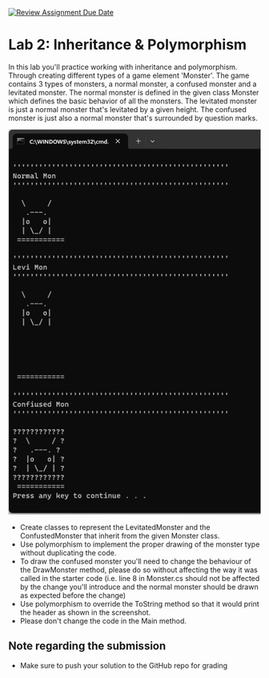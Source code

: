 [![Review Assignment Due Date](https://classroom.github.com/assets/deadline-readme-button-24ddc0f5d75046c5622901739e7c5dd533143b0c8e959d652212380cedb1ea36.svg)](https://classroom.github.com/a/uJZFD8fy)
# Lab 2: Inheritance & Polymorphism

In this lab you'll practice working with inheritance and polymorphism. Through creating different types of a game element 'Monster'. 
The game contains 3 types of monsters, a normal monster, a confused monster and a levitated monster.
The normal monster is defined in the given class Monster which defines the basic behavior of all the monsters.
The levitated monster is just a normal monster that's levitated by a given height. 
The confused monster is just also a normal monster that's surrounded by question marks.

![Screenshot.png](./Screenshot.png)

- Create classes to represent the LevitatedMonster and the ConfustedMonster that inherit from the given Monster class.
- Use polymorphism to implement the proper drawing of the monster type without duplicating the code.
- To draw the confused monster you'll need to change the behaviour of the DrawMonster method, please do so without affecting the way it was called in the starter code 
(i.e. line 8 in Monster.cs should not be affected by the change you'll introduce and the normal monster should be drawn as expected before the change)
- Use polymorphism to override the ToString method so that it would print the header as shown in the screenshot.
- Please don't change the code in the Main method.

## Note regarding the submission
- Make sure to push your solution to the GitHub repo for grading 
